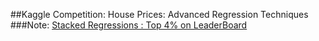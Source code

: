 ##Kaggle Competition:
House Prices: Advanced Regression Techniques
###Note:
[Stacked Regressions : Top 4% on LeaderBoard](https://www.kaggle.com/serigne/stacked-regressions-top-4-on-leaderboard/notebook)
